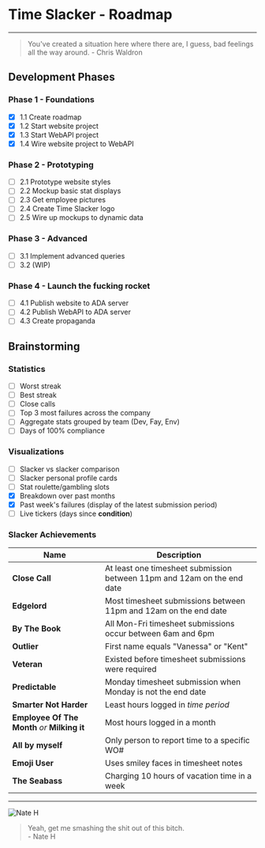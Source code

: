 # Time Slacker - Roadmap

---

> You've created a situation here where
> there are, I guess, bad feelings
> all the way around.
> \- Chris Waldron

## Development Phases

### Phase 1 - Foundations

- [x] 1.1 Create roadmap
- [x] 1.2 Start website project
- [x] 1.3 Start WebAPI project
- [x] 1.4 Wire website project to WebAPI

### Phase 2 - Prototyping

- [ ] 2.1 Prototype website styles
- [ ] 2.2 Mockup basic stat displays
- [ ] 2.3 Get employee pictures
- [ ] 2.4 Create Time Slacker logo
- [ ] 2.5 Wire up mockups to dynamic data

### Phase 3 - Advanced

- [ ] 3.1 Implement advanced queries
- [ ] 3.2 (WIP)

### Phase 4 - Launch the fucking rocket

- [ ] 4.1 Publish website to ADA server
- [ ] 4.2 Publish WebAPI to ADA server
- [ ] 4.3 Create propaganda

## Brainstorming

### Statistics

- [ ] Worst streak
- [ ] Best streak
- [ ] Close calls
- [ ] Top 3 most failures across the company
- [ ] Aggregate stats grouped by team (Dev, Fay, Env)
- [ ] Days of 100% compliance

### Visualizations

- [ ] Slacker vs slacker comparison
- [ ] Slacker personal profile cards
- [ ] Stat roulette/gambling slots
- [x] Breakdown over past months
- [x] Past week's failures (display of the latest submission period)
- [ ] Live tickers (days since **condition**)

### Slacker Achievements

| Name | Description |
| ----------- | ----------- |
| **Close Call** | At least one timesheet submission between 11pm and 12am on the end date |
| **Edgelord** | Most timesheet submissions between 11pm and 12am on the end date |
| **By The Book** | All Mon-Fri timesheet submissions occur between 6am and 6pm |
| **Outlier** | First name equals "Vanessa" or "Kent" |
| **Veteran** | Existed before timesheet submissions were required |
| **Predictable** | Monday timesheet submission when Monday is not the end date |
| **Smarter Not Harder** | Least hours logged in _time period_ |
| **Employee Of The Month** _or_ **Milking it** | Most hours logged in a month |
| **All by myself** | Only person to report time to a specific WO# |
| **Emoji User** | Uses smiley faces in timesheet notes |
| **The Seabass** | Charging 10 hours of vacation time in a week |

---

![Nate H](https://cdn.discordapp.com/attachments/609151714297249823/1085227784068141086/20230308215842_1.jpg)

> Yeah, get me smashing the shit out of this bitch.\
> \- Nate H
